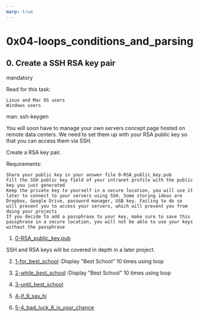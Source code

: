 ```yaml
---
marp: true
---
```


# 0x04-loops_conditions_and_parsing

## 0. Create a SSH RSA key pair
mandatory

Read for this task:

    Linux and Mac OS users
    Windows users

man: ssh-keygen

You will soon have to manage your own servers concept page hosted on remote data centers. We need to set them up with your RSA public key so that you can access them via SSH.

Create a RSA key pair.

Requirements:

    Share your public key in your answer file 0-RSA_public_key.pub
    Fill the SSH public key field of your intranet profile with the public key you just generated
    Keep the private key to yourself in a secure location, you will use it later to connect to your servers using SSH. Some storing ideas are Dropbox, Google Drive, password manager, USB key. Failing to do so will prevent you to access your servers, which will prevent you from doing your projects
    If you decide to add a passphrase to your key, make sure to save this passphrase in a secure location, you will not be able to use your keys without the passphrase

1. [0-RSA_public_key.pub](0-RSA_public_key.pub)

SSH and RSA keys will be covered in depth in a later project.

2. [1-for_best_school](1-for_best_school) :Display "Best School" 10 times using <for> loop

3. [2-while_best_school](2-while_best_school) :Display "Best School" 10 times using <while> loop

4. [3-until_best_school](3-until_best_school)

5. [4-if_9_say_hi](4-if_9_say_hi)

6. [5-4_bad_luck_8_is_your_chance](5-4_bad_luck_8_is_your_chance)